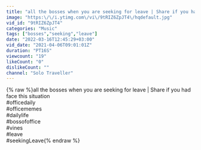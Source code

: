 ```yaml
---
title: "all the bosses when you are seeking for leave | Share if you had face this situation"
image: "https:\/\/i.ytimg.com\/vi\/9tRIZ6ZpJT4\/hqdefault.jpg"
vid_id: "9tRIZ6ZpJT4"
categories: "Music"
tags: ["bosses","seeking","leave"]
date: "2022-03-16T12:45:29+03:00"
vid_date: "2021-04-06T09:01:01Z"
duration: "PT16S"
viewcount: "19"
likeCount: "0"
dislikeCount: ""
channel: "Solo Traveller"
---
```

{% raw %}all the bosses when you are seeking for leave | Share if you had face this situation<br />#officedaily<br />#officememes<br />#dailylife<br />#bossofoffice<br />#vines<br />#leave<br />#seekingLeave{% endraw %}
